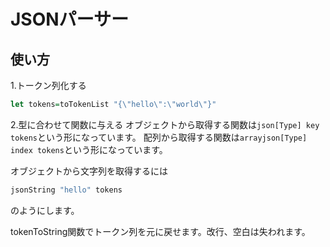 # JSONパーサー

## 使い方
1.トークン列化する
```haskell
let tokens=toTokenList "{\"hello\":\"world\"}"
```

2.型に合わせて関数に与える
オブジェクトから取得する関数は`json[Type] key tokens`という形になっています。
配列から取得する関数は`arrayjson[Type] index tokens`という形になっています。

オブジェクトから文字列を取得するには
```haskell
jsonString "hello" tokens
```
のようにします。

tokenToString関数でトークン列を元に戻せます。改行、空白は失われます。